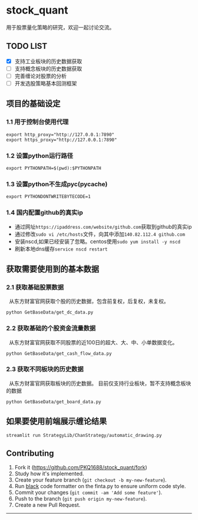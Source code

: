 <!--
 * @Description: 
 * @Author: adolf
 * @Date: 2022-01-04 20:52:13
 * @LastEditTime: 2022-08-11 23:04:48
 * @LastEditors: adolf
-->
# stock_quant
用于股票量化策略的研究，欢迎一起讨论交流。

## TODO LIST
- [x] 支持工业板块的历史数据获取 
- [ ] 支持概念板块的历史数据获取
- [ ] 完善缠论对股票的分析
- [ ] 开发选股策略基本回测框架

## 项目的基础设定
### 1.1 用于控制台使用代理
```
export http_proxy="http://127.0.0.1:7890"
export https_proxy="http://127.0.0.1:7890"
```

### 1.2 设置python运行路径
```
export PYTHONPATH=$(pwd):$PYTHONPATH
```

### 1.3 设置python不生成pyc(__pycache__)
```
export PYTHONDONTWRITEBYTECODE=1
```

### 1.4 国内配置github的真实ip
- 通过网址```https://ipaddress.com/website/github.com```获取到github的真实ip
- 通过修改```sudo vi /etc/hosts```文件，向其中添加```140.82.112.4 github.com```
- 安装nscd,如果已经安装了忽略。centos使用```sudo yum install -y nscd```
- 刷新本地dns缓存```service nscd restart```

## 获取需要使用到的基本数据
### 2.1 获取基础股票数据
&nbsp; 从东方财富官网获取个股的历史数据，包含前复权，后复权，未复权。
```
python GetBaseData/get_dc_data.py
```
### 2.2 获取基础的个股资金流量数据
&nbsp; 从东方财富官网获取不同股票的近100日的超大、大、中、小单数据变化。
```
python GetBaseData/get_cash_flow_data.py
```
### 2.3 获取不同板块的历史数据
&nbsp; 从东方财富官网获取板块的历史数据。
目前仅支持行业板块，暂不支持概念板块的数据
```
python GetBaseData/get_board_data.py
```

## 如果要使用前端展示缠论结果
```
streamlit run StrategyLib/ChanStrategy/automatic_drawing.py
```

## Contributing

1. Fork it (https://github.com/PKQ1688/stock_quant/fork)
2. Study how it's implemented.
3. Create your feature branch (`git checkout -b my-new-feature`).
4. Run [black](https://github.com/ambv/black) code formatter on the finta.py to ensure uniform code style.
5. Commit your changes (`git commit -am 'Add some feature'`).
6. Push to the branch (`git push origin my-new-feature`).
7. Create a new Pull Request.

------------------------------------------------------------------------
